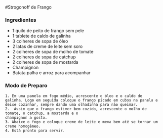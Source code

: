 #Strogonoff de Frango
### Ingredientes
 - 1 quilo de peito de frango sem pele
 - 1 tablete de caldo de galinha
 - 3 colheres de sopa de óleo
 - 2 latas de creme de leite sem soro
 - 2 colheres de sopa de molho de tomate
 - 2 colheres de sopa de catchup
 - 2 colheres de sopa de mostarda
 - Champignon
 - Batata palha e arroz para acompanhar

### Modo de Preparo
    1. Em uma panela em fogo médio, acrescente o óleo e o caldo de galinha. Logo em seguida coloque o frango picado em cubos na panela e deixe cozinhar, sempre dando uma olhadinha para não queimar. 
    2.  Assim que o frango estiver bem cozido, acrescente o molho de tomate, o catchup, a mostarda e o 
    champignon a gosto. 
    3. Abaixe o fogo e coloque creme de leite e mexa bem até se tornar um creme homogêneo.
    4. Está pronto para servir. 